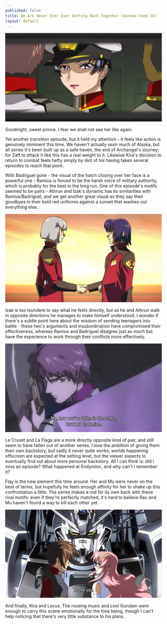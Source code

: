 ```yaml
---
published: false
title: We Are Never Ever Ever Getting Back Together (Gundam Seed 34)
layout: default
---
```

![](/closing.jpg)

Goodnight, sweet prince. I fear we shall not see her like again.

Yet another transition episode, but it held my attention - it feels like action is genuinely imminent this time. We haven't actually *seen* much of Alaska, but all series it's been built up as a safe haven, the end of Archangel's journey; for Zaft to attack it like this has a real weight to it. Likewise Kira's decision to return to combat feels hefty simply by dint of his having taken several episodes to reach that point.

With Badriguel gone - the visual of the hatch closing over her face is a powerful one - Ramius is forced to be the harsh voice of military authority, which is probably for the best in the long run. One of this episode's motifs seemed to be pairs - Athrun and Izak's dynamic has its similarities with Ramius/Badriguel, and we get another great visual as they say their goodbyes in their bold red uniforms against a sunset that washes out everything else.

![](/handshake.jpg)

Izak is too tsundere to say what he feels directly, but as he and Athrun walk in opposite directions he manages to make himself understood. I wonder if there's a subtle point here about the wisdom of sending teenagers into battle - these two's arguments and insubordination have compromised their effectiveness, whereas Ramius and Badriguel disagree just as much but have the experience to work through their conflicts more effectively.

![](/endymion.jpg)

Le Cruset and La Flaga are a more directly opposite kind of pair, and still seem to have fallen out of another series. I love the ambition of giving them their own backstory, but sadly it never quite works; worlds happening offscreen are expected at the setting level, but the viewer expects to eventually find out about more personal backstory. All I can think is: did I miss an episode? What happened at Endymion, and why can't I remember it?

Flay is the new element this time around. Her and Mu were never on the best of terms, but hopefully he feels enough affinity for her to shake up this confrontation a little. The series makes a rod for its own back with these rival motifs: even if they're perfectly matched, it's hard to believe Rau and Mu haven't found a way to kill each other yet.

![](/thankyou.jpg)

And finally, Kira and Lacus. The rousing music and cool Gundam were enough to carry this scene emotionally for the time being, though I can't help noticing that there's very little substance to his plans.